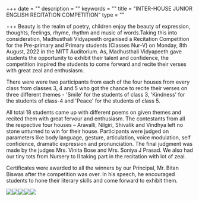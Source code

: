 +++
date = ""
description = ""
keywords = ""
title = "INTER-HOUSE JUNIOR ENGLISH RECITATION COMPETITION"
type = ""

+++
Beauty is the realm of poetry, children enjoy the beauty of expression, thoughts, feelings, rhyme, rhythm and music of words.Taking this into consideration, Madhusthali Vidyapeeth organised a Recitation Competition for the Pre-primary and Primary students (Classes Nur-V) on Monday, 8th August, 2022 in the MITT Auditorium. As, Madhusthali Vidyapeeth gave students the opportunity to exhibit their talent and confidence, the competition inspired the students to come forward and recite their verses with great zeal and enthusiasm.

There were were two participants from each of the four houses from every class from classes 3, 4 and 5 who got the chance to recite their verses on three different themes - 'Smile' for the students of class 3, 'Kindness' for the students of class-4 and 'Peace' for the students of class 5.

All total 18 students came up with different poems on given themes and recited them with great fervour and enthusiasm. The contestants from all the respective four houses – Aravalli, Nilgiri, Shivalik and Vindhya left no stone unturned to win for their house. Participants were judged on parameters like body language, gesture, articulation, voice modulation, self confidence, dramatic expression and pronunciation. The final judgment was made by the judges Mrs. Vinita Bose and Mrs. Soniya J Prasad. We also had our tiny tots from Nursery to II taking part in the recitation with lot of zeal.

Certificates were awarded to all the winners by our Principal, Mr. Bitan Biswas after the competition was over. In his speech, he encouraged students to hone their literary skills and come forward to exhibit them.

![](/uploads/2022/08/10/img-20220808-wa0029.jpg)![](/uploads/2022/08/10/20220808_190813.jpg)![](/uploads/2022/08/10/20220808_190729.jpg)![](/uploads/2022/08/10/img-20220808-wa0027.jpg)![](/uploads/2022/08/10/20220808_190050.jpg)